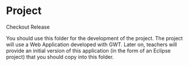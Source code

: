 # Project

Checkout Release

You should use this folder for the development of the project.
The project will use a Web Application developed with GWT. Later on, teachers will provide an initial version of this application (in the form of an Eclipse project) that you should copy into this folder.
